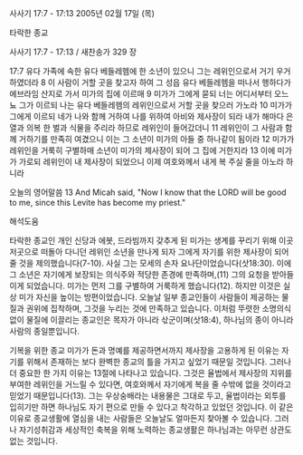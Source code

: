 사사기 17:7 - 17:13 
2005년 02월 17일 (목)

타락한 종교



사사기 17:7 - 17:13 / 새찬송가 329 장


17:7 유다 가족에 속한 유다 베들레헴에 한 소년이 있으니 그는 레위인으로서 거기 우거하였더라 8 이 사람이 거할 곳을 찾고자 하여 그 성읍 유다 베들레헴을 떠나서 행하다가 에브라임 산지로 가서 미가의 집에 이르매 9 미가가 그에게 묻되 너는 어디서부터 오느뇨 그가 이르되 나는 유다 베들레헴의 레위인으로서 거할 곳을 찾으러 가노라 10 미가가 그에게 이르되 네가 나와 함께 거하여 나를 위하여 아비와 제사장이 되라 내가 해마다 은 열과 의복 한 벌과 식물을 주리라 하므로 레위인이 들어갔더니 11 레위인이 그 사람과 함께 거하기를 만족히 여겼으니 이는 그 소년이 미가의 아들 중 하나같이 됨이라 12 미가가 레위인을 거룩히 구별하매 소년이 미가의 제사장이 되어 그 집에 거한지라 13 이에 미가가 가로되 레위인이 내 제사장이 되었으니 이제 여호와께서 내게 복 주실 줄을 아노라 하니라

오늘의 영어말씀
13 And Micah said, "Now I know that the LORD will be good to me, since this Levite has become my priest."

해석도움





타락한 종교인
개인 신당과 에봇, 드라빔까지 갖추게 된 미가는 생계를 꾸리기 위해 이곳저곳으로 떠돌아 다니던 레위인 소년을 만나게 되자 그에게 자기를 위한 제사장이 되어 줄 것을 제의했습니다(7-10). 사실 그는 모세의 손자 요나단이었습니다(삿18:30). 이에 그 소년은 자기에게 보장되는 의식주와 적당한 존경에 만족하며,(11) 그의 요청을 받아들이게 되었습니다. 미가는 먼저 그를 구별하여 거룩하게 했습니다(12). 하지만 이것은 실상 미가 자신을 높이는 방편이었습니다. 오늘날 일부 종교인들이 사람들이 제공하는 물질과 권위에 집착하며, 그것을 누리는 것에 만족하고 있습니다. 이처럼 뚜렷한 소명의식 없이 물질에 이끌리는 종교인은 목자가 아니라 삯군이며(삿18:4), 하나님의 종이 아니라 사람의 종일뿐입니다.  

기복을 위한 종교
미가가 돈과 명예를 제공하면서까지 제사장을 고용하게 된 이유는 자기를 위해서 존재하는 보다 완벽한 종교의 틀을 가지고 싶었기 때문일 것입니다. 그러나 더 중요한 한 가지 이유는 13절에 나타나고 있습니다. 그것은 율법에서 제사장의 지위를 부여한 레위인을 거느릴 수 있다면, 여호와께서 자기에게 복을 줄 수밖에 없을 것이라고 믿었기 때문입니다(13). 그는 우상숭배라는 내용물은 그대로 두고, 율법이라는 외투를 입히기만 하면 하나님도 자기 편으로 만들 수 있다고 착각하고 있었던 것입니다. 이 같은 이유로 종교생활에 열심을 내는 사람들은 오늘날도 얼마든지 찾아볼 수 있습니다. 그러나 자기성취감과 세상적인 축복을 위해 노력하는 종교생활은 하나님과는 아무런 상관도 없는 것입니다.